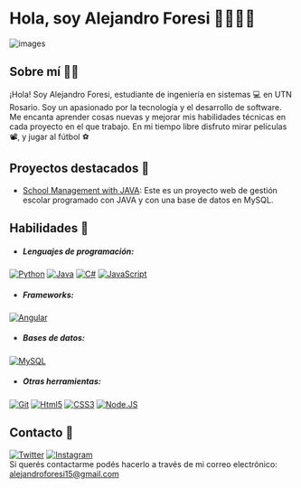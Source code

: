 # Hola, soy Alejandro Foresi 👋:fries::argentina:
![images](https://github.com/chipcasla/chipcasla/assets/103225088/cd97d29e-dd7f-4f21-a464-d21244256d33)

## Sobre mí :man_technologist:

¡Hola! Soy Alejandro Foresi, estudiante de ingeniería en sistemas :computer: en UTN Rosario. Soy un apasionado por la tecnología y el desarrollo de software. Me encanta aprender cosas nuevas y mejorar mis habilidades técnicas en cada proyecto en el que trabajo. En mi tiempo libre disfruto mirar películas :film_projector:, y jugar al fútbol :soccer:

## Proyectos destacados :rocket:	
- [School Management with JAVA](https://github.com/chipcasla/tp-java-2022): Este es un proyecto web de gestión escolar programado con JAVA y con una base de datos en MySQL. 

## Habilidades :footprints:	
- ##### Lenguajes de programación:
[![Python](https://img.shields.io/badge/Python-yellow?style=for-the-badge&logo=python&logoColor=white&labelColor=101010)]()
[![Java](https://img.shields.io/badge/Java-007396?style=for-the-badge&logo=java&logoColor=white&labelColor=101010)]()
[![C#](https://img.shields.io/badge/C%23-239120?style=for-the-badge&logo=c-sharp&logoColor=white&labelColor=101010)]() 
[![JavaScript](https://img.shields.io/badge/JavaScript-F7DF1E?style=for-the-badge&logo=javascript&logoColor=white&labelColor=101010)]()
- ##### Frameworks: 
[![Angular](https://img.shields.io/badge/Angular-D52727?style=for-the-badge&logo=angular&logoColor=white&labelColor=101010)]()
- ##### Bases de datos: 
[![MySQL](https://img.shields.io/badge/MySQL-4479A1?style=for-the-badge&logo=mysql&logoColor=white&labelColor=101010)]()
- ##### Otras herramientas:
[![Git](https://img.shields.io/badge/GIT-FF4500?style=for-the-badge&logo=git&logoColor=white&labelColor=101010)]()
[![Html5](https://img.shields.io/badge/HTML5-E34F26?style=for-the-badge&logo=html5&logoColor=white&labelColor=101010)]()
[![CSS3](https://img.shields.io/badge/CSS3-1572B6?style=for-the-badge&logo=css3&logoColor=white&labelColor=101010)]()
[![Node.JS](https://img.shields.io/badge/Node.JS-339933?style=for-the-badge&logo=node.js&logoColor=white&labelColor=101010)]()


## Contacto :ledger:		
[![Twitter](https://img.shields.io/badge/Twitter-@cuervoforesi-1DA1F2?style=for-the-badge&logo=twitter&logoColor=white&labelColor=101010)](https://twitter.com/cuervoforesi)
[![Instagram](https://img.shields.io/badge/Instagram-@aleforesi07-E4405F?style=for-the-badge&logo=instagram&logoColor=white&labelColor=101010)](https://instagram.com/aleforesi07)
</br>
Si querés contactarme podés hacerlo a través de mi correo electrónico: alejandroforesi15@gmail.com

<!--
**chipcasla/chipcasla** is a ✨ _special_ ✨ repository because its `README.md` (this file) appears on your GitHub profile.

Here are some ideas to get you started:

- 🔭 I’m currently working on ...
- 🌱 I’m currently learning ...
- 👯 I’m looking to collaborate on ...
- 🤔 I’m looking for help with ...
- 💬 Ask me about ...
- 📫 How to reach me: ...
- 😄 Pronouns: ...
- ⚡ Fun fact: ...
-->
